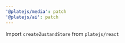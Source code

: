 ```yaml
---
'@platejs/media': patch
'@platejs/ai': patch
---
```


Import `createZustandStore` from `platejs/react`
